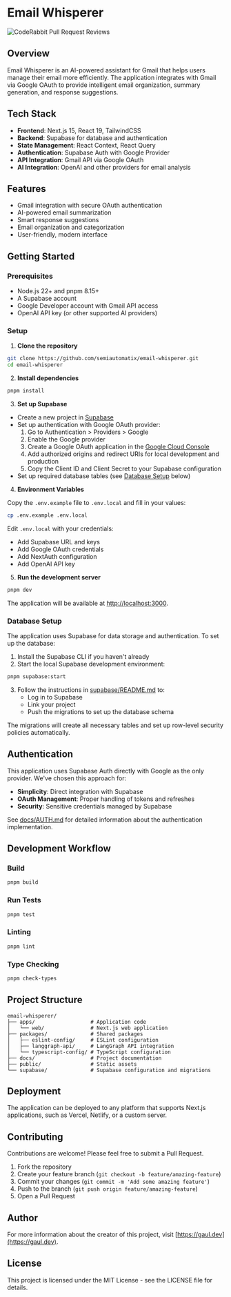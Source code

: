# Email Whisperer

![CodeRabbit Pull Request Reviews](https://img.shields.io/coderabbit/prs/github/semiautomatix/email-whisperer?utm_source=oss&utm_medium=github&utm_campaign=semiautomatix%2Femail-whisperer&labelColor=171717&color=FF570A&link=https%3A%2F%2Fcoderabbit.ai&label=CodeRabbit+Reviews)

## Overview

Email Whisperer is an AI-powered assistant for Gmail that helps users manage their email more efficiently. The application integrates with Gmail via Google OAuth to provide intelligent email organization, summary generation, and response suggestions.

## Tech Stack

- **Frontend**: Next.js 15, React 19, TailwindCSS
- **Backend**: Supabase for database and authentication
- **State Management**: React Context, React Query
- **Authentication**: Supabase Auth with Google Provider
- **API Integration**: Gmail API via Google OAuth
- **AI Integration**: OpenAI and other providers for email analysis

## Features

- Gmail integration with secure OAuth authentication
- AI-powered email summarization
- Smart response suggestions
- Email organization and categorization
- User-friendly, modern interface

## Getting Started

### Prerequisites

- Node.js 22+ and pnpm 8.15+
- A Supabase account
- Google Developer account with Gmail API access
- OpenAI API key (or other supported AI providers)

### Setup

1. **Clone the repository**

```sh
git clone https://github.com/semiautomatix/email-whisperer.git
cd email-whisperer
```

2. **Install dependencies**

```sh
pnpm install
```

3. **Set up Supabase**

- Create a new project in [Supabase](https://supabase.com)
- Set up authentication with Google OAuth provider:
  1. Go to Authentication > Providers > Google
  2. Enable the Google provider
  3. Create a Google OAuth application in the [Google Cloud Console](https://console.cloud.google.com/)
  4. Add authorized origins and redirect URIs for local development and production
  5. Copy the Client ID and Client Secret to your Supabase configuration
- Set up required database tables (see [Database Setup](#database-setup) below)

4. **Environment Variables**

Copy the `.env.example` file to `.env.local` and fill in your values:

```sh
cp .env.example .env.local
```

Edit `.env.local` with your credentials:

- Add Supabase URL and keys
- Add Google OAuth credentials
- Add NextAuth configuration
- Add OpenAI API key

5. **Run the development server**

```sh
pnpm dev
```

The application will be available at [http://localhost:3000](http://localhost:3000).

### Database Setup

The application uses Supabase for data storage and authentication. To set up the database:

1. Install the Supabase CLI if you haven't already
2. Start the local Supabase development environment:

```sh
pnpm supabase:start
```

3. Follow the instructions in [supabase/README.md](./supabase/README.md) to:
   - Log in to Supabase
   - Link your project
   - Push the migrations to set up the database schema

The migrations will create all necessary tables and set up row-level security policies automatically.

## Authentication

This application uses Supabase Auth directly with Google as the only provider. We've chosen this approach for:

- **Simplicity**: Direct integration with Supabase
- **OAuth Management**: Proper handling of tokens and refreshes
- **Security**: Sensitive credentials managed by Supabase

See [docs/AUTH.md](./docs/AUTH.md) for detailed information about the authentication implementation.

## Development Workflow

### Build

```sh
pnpm build
```

### Run Tests

```sh
pnpm test
```

### Linting

```sh
pnpm lint
```

### Type Checking

```sh
pnpm check-types
```

## Project Structure

```
email-whisperer/
├── apps/                  # Application code
│   └── web/               # Next.js web application
├── packages/              # Shared packages
│   ├── eslint-config/     # ESLint configuration
│   ├── langgraph-api/     # LangGraph API integration
│   └── typescript-config/ # TypeScript configuration
├── docs/                  # Project documentation
├── public/                # Static assets
└── supabase/              # Supabase configuration and migrations
```

## Deployment

The application can be deployed to any platform that supports Next.js applications, such as Vercel, Netlify, or a custom server.

## Contributing

Contributions are welcome! Please feel free to submit a Pull Request.

1. Fork the repository
2. Create your feature branch (`git checkout -b feature/amazing-feature`)
3. Commit your changes (`git commit -m 'Add some amazing feature'`)
4. Push to the branch (`git push origin feature/amazing-feature`)
5. Open a Pull Request

## Author

For more information about the creator of this project, visit [https://gaul.dev](https://gaul.dev).

## License

This project is licensed under the MIT License - see the LICENSE file for details.
